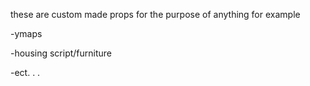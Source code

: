 these are custom made props for the purpose of anything
for example

-ymaps

-housing script/furniture

-ect. . .

